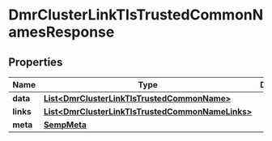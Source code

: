 

# DmrClusterLinkTlsTrustedCommonNamesResponse


## Properties

| Name | Type | Description | Notes |
|------------ | ------------- | ------------- | -------------|
|**data** | [**List&lt;DmrClusterLinkTlsTrustedCommonName&gt;**](DmrClusterLinkTlsTrustedCommonName.md) |  |  [optional] |
|**links** | [**List&lt;DmrClusterLinkTlsTrustedCommonNameLinks&gt;**](DmrClusterLinkTlsTrustedCommonNameLinks.md) |  |  [optional] |
|**meta** | [**SempMeta**](SempMeta.md) |  |  |



